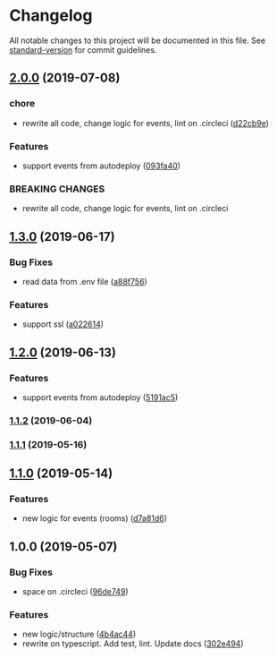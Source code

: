 # Changelog

All notable changes to this project will be documented in this file. See [standard-version](https://github.com/conventional-changelog/standard-version) for commit guidelines.

## [2.0.0](https://github.com/uRepairPC/websocket/compare/v1.3.0...v2.0.0) (2019-07-08)


### chore

* rewrite all code, change logic for events, lint on .circleci ([d22cb9e](https://github.com/uRepairPC/websocket/commit/d22cb9e))


### Features

* support events from autodeploy ([093fa40](https://github.com/uRepairPC/websocket/commit/093fa40))


### BREAKING CHANGES

* rewrite all code, change logic for events, lint on .circleci



## [1.3.0](https://github.com/uRepairPC/websocket/compare/v1.2.0...v1.3.0) (2019-06-17)


### Bug Fixes

* read data from .env file ([a88f756](https://github.com/uRepairPC/websocket/commit/a88f756))


### Features

* support ssl ([a022614](https://github.com/uRepairPC/websocket/commit/a022614))



## [1.2.0](https://github.com/uRepairPC/websocket/compare/v1.1.2...v1.2.0) (2019-06-13)


### Features

* support events from autodeploy ([5191ac5](https://github.com/uRepairPC/websocket/commit/5191ac5))



### [1.1.2](https://github.com/uRepairPC/websocket/compare/v1.1.1...v1.1.2) (2019-06-04)



### [1.1.1](https://github.com/uRepairPC/websocket/compare/v1.1.0...v1.1.1) (2019-05-16)



## [1.1.0](https://github.com/uRepairPC/websocket/compare/v1.0.0...v1.1.0) (2019-05-14)


### Features

* new logic for events (rooms) ([d7a81d6](https://github.com/uRepairPC/websocket/commit/d7a81d6))



## 1.0.0 (2019-05-07)


### Bug Fixes

* space on .circleci ([96de749](https://github.com/uRepairPC/websocket/commit/96de749))


### Features

* new logic/structure ([4b4ac44](https://github.com/uRepairPC/websocket/commit/4b4ac44))
* rewrite on typescript. Add test, lint. Update docs ([302e494](https://github.com/uRepairPC/websocket/commit/302e494))

